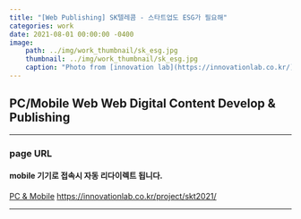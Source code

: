 ```yaml
---
title: "[Web Publishing] SK텔레콤 - 스타트업도 ESG가 필요해"
categories: work
date: 2021-08-01 00:00:00 -0400
image: 
    path: ../img/work_thumbnail/sk_esg.jpg
    thumbnail: ../img/work_thumbnail/sk_esg.jpg
    caption: "Photo from [innovation lab](https://innovationlab.co.kr/)"
---
```

<style>
.entry-feature-image{max-width: 500px;}
</style>

## PC/Mobile Web Web Digital Content Develop & Publishing

---

### page URL
#### mobile 기기로 접속시 자동 리다이렉트 됩니다.
[PC & Mobile](https://innovationlab.co.kr/project/skt2021/)
https://innovationlab.co.kr/project/skt2021/

---

